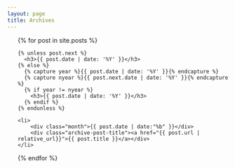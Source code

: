 ```yaml
---
layout: page
title: Archives
---
```

<ul class="archive">
  {% for post in site.posts %}

    {% unless post.next %}
      <h3>{{ post.date | date: '%Y' }}</h3>
    {% else %}
      {% capture year %}{{ post.date | date: '%Y' }}{% endcapture %}
      {% capture nyear %}{{ post.next.date | date: '%Y' }}{% endcapture %}
      {% if year != nyear %}
        <h3>{{ post.date | date: '%Y' }}</h3>
      {% endif %}
    {% endunless %}

    <li>    
        <div class="month">{{ post.date | date:"%b" }}</div>
        <div class="archive-post-title"><a href="{{ post.url | relative_url}}">{{ post.title }}</a></div>
    </li>
  {% endfor %}
</ul>